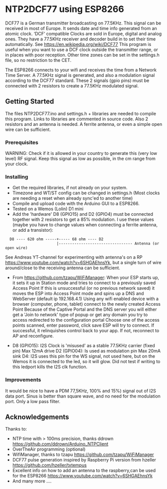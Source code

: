 # NTP2DCF77 using ESP8266
DCF77 is a German transmitter broadcasting on 77.5KHz. This signal can be received in most of Europe. It sends date and time info generated from an atomic clock. ‘DCF’ compatible Clocks are sold in Europe, digital and analog ones. They have a 77.5KHz receiver and decoder build in to set their time automatically. 
See https://en.wikipedia.org/wiki/DCF77
This program is useful when you want to use a DCF clock outside the transmitter range, or in places with poor reception. Other time zones can be set in the settings.h file, so no restriction to the CET.

The ESP8266 connects to your wifi and receives the time from a Network Time Server. A 77.5KHz signal is generated, and also a modulation signal according to the DCF77 standard. These 2 signals (gpio pins) must be connected with 2 resistors to create a 77.5KHz modulated signal.

## Getting Started
The files NTP2DCF77.ino and settings.h + libraries are needed to compile this program. Links to libraries are commented in source code.
Also 2 resistors and an antenna is needed. A ferrite antenna, or even a simple open wire can be sufficient.

### Prerequisites
  WARNING: Check if it is allowed in your country to generate this (very low level) RF signal. Keep this signal as low as possible, in the cm range from your clock.

### Installing
- Get the required libraries, if not already on your system. 
- Timezone and WT/ST config can be changed in settings.h (Most clocks are needing a reset when already sync'ed to another time)
- Compile and upload code with the Arduino GUI to a ESP8266.
- Tested on a Wemos (Lolin) D1 mini
- Add the 'hardware'
  D8 (GPIO15) and D2 (GPIO4) must be connected together with 2 resistors to get a 85% modulation. I use these values (maybe you have to change values when connecting a ferrite antenna, or add a transistor):
```
  D8 ---- 620 ohm -----+----- 68 ohm ---- D2
                       |--------------------------------- Antenna (or open wire)
```
  See Andreas YT-channel for experimenting with antenna's on a RP https://www.youtube.com/watch?v=6SHGAEhnsYk, but a single turn of wire around/close to the receiving antenna can be sufficient.

- From https://github.com/tzapu/WiFiManager:
  When your ESP starts up, it sets it up in Station mode and tries to connect to a previously saved Access Point
  If this is unsuccessful (or no previous network saved) it moves the ESP into Access Point mode and spins up a DNS and WebServer (default ip 192.168.4.1)
  Using any wifi enabled device with a browser (computer, phone, tablet) connect to the newly created Access Point
  Because of the Captive Portal and the DNS server you will either get a 'Join to network' type of popup or get any domain you try to access redirected to the configuration portal
  Choose one of the access points scanned, enter password, click save
  ESP will try to connect. If successful, it relinquishes control back to your app. If not, reconnect to AP and reconfigure.
  
- D8 (GPIO15): I2S Clock is 'misused' as a stable 77.5KHz carrier (fixed pin) Max 12mA drive
  D2 (GPIO04): Is used as modulation pin Max 20mA sink
  D4: I2S uses this pin for the WS signal, not used here, but on the Wemos it is connected to the led, so it will glow. Did not test if writing to this ledport kills the I2S clk function.

 ### Improvements
  It would be nice to have a PDM 77,5KHz, 100% and 15%) signal out of I2S data port. Sinus is better than square wave, and no need for the modulation port. Only a low pass filter. 
 
## Acknowledgements
Thanks to:
- NTP time with > 100ms precision, thanks ddrown https://github.com/ddrown/Arduino_NTPClient
- OverTheAir programming (optional)
- WifiManager, thanks to tzapu https://github.com/tzapu/WiFiManager
- DCF77 pulse generation inspired by Raspberry Pi version from hzeller https://github.com/hzeller/txtempus
- Excellent info on how to add an antenna to the raspberry,can be used for the ESP8266 https://www.youtube.com/watch?v=6SHGAEhnsYk
- And many more ….
